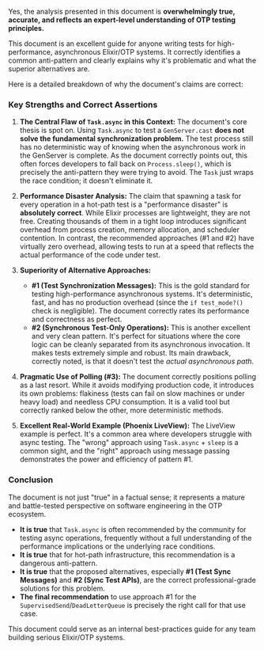 Yes, the analysis presented in this document is **overwhelmingly true, accurate, and reflects an expert-level understanding of OTP testing principles.**

This document is an excellent guide for anyone writing tests for high-performance, asynchronous Elixir/OTP systems. It correctly identifies a common anti-pattern and clearly explains why it's problematic and what the superior alternatives are.

Here is a detailed breakdown of why the document's claims are correct:

### Key Strengths and Correct Assertions

1.  **The Central Flaw of `Task.async` in this Context:** The document's core thesis is spot on. Using `Task.async` to test a `GenServer.cast` **does not solve the fundamental synchronization problem.** The test process still has no deterministic way of knowing when the asynchronous work in the GenServer is complete. As the document correctly points out, this often forces developers to fall back on `Process.sleep()`, which is precisely the anti-pattern they were trying to avoid. The `Task` just wraps the race condition; it doesn't eliminate it.

2.  **Performance Disaster Analysis:** The claim that spawning a task for every operation in a hot-path test is a "performance disaster" is **absolutely correct**. While Elixir processes are lightweight, they are not free. Creating thousands of them in a tight loop introduces significant overhead from process creation, memory allocation, and scheduler contention. In contrast, the recommended approaches (#1 and #2) have virtually zero overhead, allowing tests to run at a speed that reflects the actual performance of the code under test.

3.  **Superiority of Alternative Approaches:**
    *   **#1 (Test Synchronization Messages):** This is the gold standard for testing high-performance asynchronous systems. It's deterministic, fast, and has no production overhead (since the `if test_mode?()` check is negligible). The document correctly rates its performance and correctness as perfect.
    *   **#2 (Synchronous Test-Only Operations):** This is another excellent and very clean pattern. It's perfect for situations where the core logic can be cleanly separated from its asynchronous invocation. It makes tests extremely simple and robust. Its main drawback, correctly noted, is that it doesn't test the *actual asynchronous path*.

4.  **Pragmatic Use of Polling (#3):** The document correctly positions polling as a last resort. While it avoids modifying production code, it introduces its own problems: flakiness (tests can fail on slow machines or under heavy load) and needless CPU consumption. It is a valid tool but correctly ranked below the other, more deterministic methods.

5.  **Excellent Real-World Example (Phoenix LiveView):** The LiveView example is perfect. It's a common area where developers struggle with async testing. The "wrong" approach using `Task.async` + `sleep` is a common sight, and the "right" approach using message passing demonstrates the power and efficiency of pattern #1.

### Conclusion

The document is not just "true" in a factual sense; it represents a mature and battle-tested perspective on software engineering in the OTP ecosystem.

*   **It is true** that `Task.async` is often recommended by the community for testing async operations, frequently without a full understanding of the performance implications or the underlying race conditions.
*   **It is true** that for hot-path infrastructure, this recommendation is a dangerous anti-pattern.
*   **It is true** that the proposed alternatives, especially **#1 (Test Sync Messages)** and **#2 (Sync Test APIs)**, are the correct professional-grade solutions for this problem.
*   **The final recommendation** to use approach #1 for the `SupervisedSend`/`DeadLetterQueue` is precisely the right call for that use case.

This document could serve as an internal best-practices guide for any team building serious Elixir/OTP systems.

